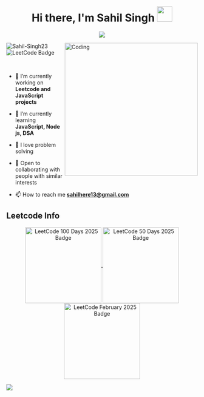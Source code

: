 

<h1 align="center">Hi there, I'm Sahil Singh <img src="https://github.com/TheDudeThatCode/TheDudeThatCode/blob/master/Assets/Hi.gif" width="40px"> </h1> 
<p align="center">
  <a href="https://github.com/DenverCoder1/readme-typing-svg"><img src="https://readme-typing-svg.herokuapp.com?font=Time+New+Roman&color=cyan&size=25&center=true&vCenter=true&width=600&height=100&lines=,Exploring+Data+Structures+and+JavaScript,;Computer+Science+(IOT)+@CIT,;Into+Competitive+Programming,;Love+learning+new+tech"></a>
</p>
<img align="right" alt="Coding" width="350" src="https://media1.giphy.com/media/v1.Y2lkPTc5MGI3NjExbDlpc21rN3BvdDZ2aHByMndweThqZzl6MGQwd3BnYTZ4ZnVwY3FhcSZlcD12MV9pbnRlcm5hbF9naWZfYnlfaWQmY3Q9Zw/3dhmyq6EKw2x7eFt4X/giphy.gif">

<p align="left">
  <img src="https://komarev.com/ghpvc/?username=Sahil-Singh23&label=Profile%20views&color=0e75b6&style=flat" alt="Sahil-Singh23" />           <img alt="LeetCode Badge" src="https://img.shields.io/badge/LeetCode-Problem_Solver-ffa116?logo=leetcode&link=https%3A%2F%2Fleetcode.com%2Fsilvermete0r%2F">
</p>
<br>

- 🔭 I’m currently working on **Leetcode and JavaScript projects**

- 🌱 I’m currently learning **JavaScript, Node js, DSA**

- 🧋 I love problem solving

- 💬 Open to collaborating with people with similar interests

- 📫 How to reach me **sahilhere13@gmail.com**


## Leetcode Info

<p align="center">
    <a href="https://leetcode.com/sah1ls/" target="_blank">
        <img align="center" src="https://assets.leetcode.com/static_assets/others/25100.gif" alt="LeetCode 100 Days 2025 Badge" height="200" width="200" />
    </a>
    <a href="https://leetcode.com/sah1ls/" target="_blank">
        <img align="center" src="https://assets.leetcode.com/static_assets/others/2550.gif" alt="LeetCode 50 Days 2025 Badge" height="200" width="200" />
    </a>
    <a href="https://leetcode.com/sah1ls/" target="_blank">
        <img align="center" src="https://leetcode.com/static/images/badges/2025/gif/2025-02.gif" alt="LeetCode February 2025 Badge" height="200" width="200" />
    </a>
</p>

<p align="center">
    <a href="https://leetcard.jacoblin.cool/sah1ls?theme=dark&font=Donegal%20One&ext=heatmap">
        <img src="https://leetcard.jacoblin.cool/sah1ls?theme=dark&font=Donegal%20One&ext=heatmap" style="max-width: 115%; display: block; margin: auto;">
    </a>
</p>
<br>

